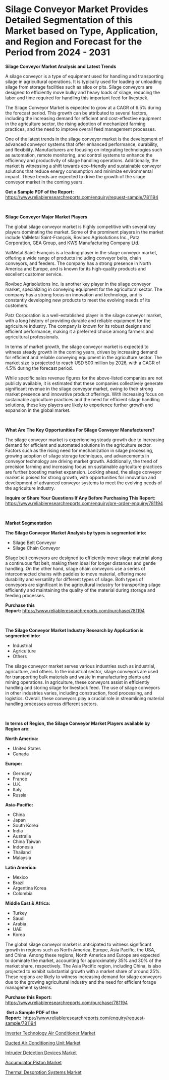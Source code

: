 <p><h1>Silage Conveyor Market Provides Detailed Segmentation of this Market based on Type, Application, and Region and Forecast for the Period from 2024 - 2031</h1></p><p><strong>Silage Conveyor Market Analysis and Latest Trends</strong></p>
<p><p>A silage conveyor is a type of equipment used for handling and transporting silage in agricultural operations. It is typically used for loading or unloading silage from storage facilities such as silos or pits. Silage conveyors are designed to efficiently move bulky and heavy loads of silage, reducing the labor and time required for handling this important feed for livestock.</p><p>The Silage Conveyor Market is expected to grow at a CAGR of 6.5% during the forecast period. This growth can be attributed to several factors, including the increasing demand for efficient and cost-effective equipment in the agriculture sector, the rising adoption of mechanized farming practices, and the need to improve overall feed management processes.</p><p>One of the latest trends in the silage conveyor market is the development of advanced conveyor systems that offer enhanced performance, durability, and flexibility. Manufacturers are focusing on integrating technologies such as automation, remote monitoring, and control systems to enhance the efficiency and productivity of silage handling operations. Additionally, the market is witnessing a shift towards eco-friendly and sustainable conveyor solutions that reduce energy consumption and minimize environmental impact. These trends are expected to drive the growth of the silage conveyor market in the coming years.</p></p>
<p><strong>Get a Sample PDF of the Report:&nbsp;</strong> <a href="https://www.reliableresearchreports.com/enquiry/request-sample/781194">https://www.reliableresearchreports.com/enquiry/request-sample/781194</a></p>
<p>&nbsp;</p>
<p><strong>Silage Conveyor Major Market Players</strong></p>
<p><p>The global silage conveyor market is highly competitive with several key players dominating the market. Some of the prominent players in the market include ValMetal Saint-François, Rovibec Agrisolutions Inc., Patz Corporation, GEA Group, and KWS Manufacturing Company Ltd.</p><p>ValMetal Saint-François is a leading player in the silage conveyor market, offering a wide range of products including conveyor belts, chain conveyors, and feeders. The company has a strong presence in North America and Europe, and is known for its high-quality products and excellent customer service.</p><p>Rovibec Agrisolutions Inc. is another key player in the silage conveyor market, specializing in conveying equipment for the agricultural sector. The company has a strong focus on innovation and technology, and is constantly developing new products to meet the evolving needs of its customers.</p><p>Patz Corporation is a well-established player in the silage conveyor market, with a long history of providing durable and reliable equipment for the agriculture industry. The company is known for its robust designs and efficient performance, making it a preferred choice among farmers and agricultural professionals.</p><p>In terms of market growth, the silage conveyor market is expected to witness steady growth in the coming years, driven by increasing demand for efficient and reliable conveying equipment in the agriculture sector. The market size is projected to reach USD 500 million by 2026, with a CAGR of 4.5% during the forecast period.</p><p>While specific sales revenue figures for the above-listed companies are not publicly available, it is estimated that these companies collectively generate significant revenue in the silage conveyor market, owing to their strong market presence and innovative product offerings. With increasing focus on sustainable agriculture practices and the need for efficient silage handling solutions, these key players are likely to experience further growth and expansion in the global market.</p></p>
<p>&nbsp;</p>
<p><strong>What Are The Key Opportunities For Silage Conveyor Manufacturers?</strong></p>
<p><p>The silage conveyor market is experiencing steady growth due to increasing demand for efficient and automated solutions in the agriculture sector. Factors such as the rising need for mechanization in silage processing, growing adoption of silage storage techniques, and advancements in conveyor technology are driving market growth. Additionally, the trend of precision farming and increasing focus on sustainable agriculture practices are further boosting market expansion. Looking ahead, the silage conveyor market is poised for strong growth, with opportunities for innovation and development of advanced conveyor systems to meet the evolving needs of the agriculture industry.</p></p>
<p><strong>Inquire or Share Your Questions If Any Before Purchasing This Report:</strong> <a href="https://www.reliableresearchreports.com/enquiry/pre-order-enquiry/781194">https://www.reliableresearchreports.com/enquiry/pre-order-enquiry/781194</a></p>
<p>&nbsp;</p>
<p><strong>Market Segmentation</strong></p>
<p><strong>The Silage Conveyor Market Analysis by types is segmented into:</strong></p>
<p><ul><li>Silage Belt Conveyor</li><li>Silage Chain Conveyor</li></ul></p>
<p><p>Silage belt conveyors are designed to efficiently move silage material along a continuous flat belt, making them ideal for longer distances and gentle handling. On the other hand, silage chain conveyors use a series of interconnected chains with paddles to move material, offering more durability and versatility for different types of silage. Both types of conveyors are significant in the agricultural industry for transporting silage efficiently and maintaining the quality of the material during storage and feeding processes.</p></p>
<p><strong>Purchase this Report:&nbsp;</strong><a href="https://www.reliableresearchreports.com/purchase/781194">https://www.reliableresearchreports.com/purchase/781194</a></p>
<p>&nbsp;</p>
<p><strong>The Silage Conveyor Market Industry Research by Application is segmented into:</strong></p>
<p><ul><li>Industrial</li><li>Agriculture</li><li>Others</li></ul></p>
<p><p>The silage conveyor market serves various industries such as industrial, agriculture, and others. In the industrial sector, silage conveyors are used for transporting bulk materials and waste in manufacturing plants and mining operations. In agriculture, these conveyors assist in efficiently handling and storing silage for livestock feed. The use of silage conveyors in other industries varies, including construction, food processing, and logistics. Overall, these conveyors play a crucial role in streamlining material handling processes across different sectors.</p></p>
<p>&nbsp;</p>
<p><strong>In terms of Region, the Silage Conveyor Market Players available by Region are:</strong></p>
<p>
    <p> <strong> North America: </strong>
        <ul>
            <li>United States</li>
            <li>Canada</li>
        </ul>
        </p> 
    <p> <strong> Europe: </strong>
        <ul>
            <li>Germany</li>
            <li>France</li>
            <li>U.K.</li>
            <li>Italy</li>
            <li>Russia</li>
        </ul>
        </p> 
    <p> <strong> Asia-Pacific: </strong>
        <ul>
            <li>China</li>
            <li>Japan</li>
            <li>South Korea</li>
            <li>India</li>
            <li>Australia</li>
            <li>China Taiwan</li>
            <li>Indonesia</li>
            <li>Thailand</li>
            <li>Malaysia</li>
        </ul>
        </p> 
    <p> <strong> Latin America: </strong>
        <ul>
            <li>Mexico</li>
            <li>Brazil</li>
            <li>Argentina Korea</li>
            <li>Colombia</li>
        </ul>
        </p> 
    <p> <strong> Middle East & Africa: </strong>
        <ul>
            <li>Turkey</li>
            <li>Saudi</li>
            <li>Arabia</li>
            <li>UAE</li>
            <li>Korea</li>
        </ul>
    </p>
    </p>
<p><p>The global silage conveyor market is anticipated to witness significant growth in regions such as North America, Europe, Asia Pacific, the USA, and China. Among these regions, North America and Europe are expected to dominate the market, accounting for approximately 35% and 30% of the market share, respectively. The Asia Pacific region, including China, is also projected to exhibit substantial growth with a market share of around 25%. These regions are likely to witness increasing demand for silage conveyors due to the growing agricultural industry and the need for efficient forage management systems.</p></p>
<p><strong>Purchase this Report: </strong><a href="https://www.reliableresearchreports.com/purchase/781194">https://www.reliableresearchreports.com/purchase/781194</a></p>
<p>&nbsp;<strong>Get a Sample PDF of the Report:&nbsp;&nbsp;</strong><a href="https://www.reliableresearchreports.com/enquiry/request-sample/781194">https://www.reliableresearchreports.com/enquiry/request-sample/781194</a></p>
<p><strong></strong></p>
<p><p><a href="https://medium.com/@v25590012/inverter-technology-air-conditioner-market-the-key-to-successful-business-strategy-forecast-till-3a137f6ad194">Inverter Technology Air Conditioner Market</a></p><p><a href="https://medium.com/@krish.reportprime/ducted-air-conditioning-unit-market-competitive-analysis-market-trends-and-forecast-to-2031-7f873a2570f7">Ducted Air Conditioning Unit Market</a></p><p><a href="https://medium.com/@v25590012/intruder-detection-devices-market-furnishes-information-on-market-share-market-trends-and-market-03d86693ed79">Intruder Detection Devices Market</a></p><p><a href="https://medium.com/@krish.reportprime/accumulator-piston-market-comprehensive-assessment-by-type-application-and-geography-c494fffd4237">Accumulator Piston Market</a></p><p><a href="https://medium.com/@twiladurgan/thermal-desorption-systems-market-size-cagr-trends-2024-2030-6893aaec5393">Thermal Desorption Systems Market</a></p></p>